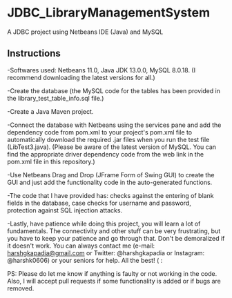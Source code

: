 # JDBC_LibraryManagementSystem
A JDBC project using Netbeans IDE (Java) and MySQL

## Instructions

-Softwares used: 
Netbeans 11.0, 
Java JDK 13.0.0, 
MySQL 8.0.18. 
(I recommend downloading the latest versions for all.)

-Create the database (the MySQL code for the tables has been provided in the library_test_table_info.sql file.)

-Create a Java Maven project.

-Connect the database with Netbeans using the services pane and add the dependency code from pom.xml to your project's pom.xml file to automatically download the required .jar files when you run the test file (LibTest3.java). (Please be aware of the latest version of MySQL. You can find the appropriate driver dependency code from the web link in the pom.xml file in this repository.)

-Use Netbeans Drag and Drop (JFrame Form of Swing GUI) to create the GUI and just add the functionality code in the auto-generated functions.

-The code that I have provided has: 
checks against the entering of blank fields in the database, 
case checks for username and password,  
protection against SQL injection attacks.

-Lastly, have patience while doing this project, you will learn a lot of fundamentals. The connectivity and other stuff can be very frustrating, but you have to keep your patience and go through that. Don't be demoralized if it doesn't work. You can always contact me (e-mail: harshgkapadia@gmail.com or Twitter: @harshgkapadia or Instagram: @harshk0606) or your seniors for help. All the best! ( :

PS: Please do let me know if anything is faulty or not working in the code. Also, I will accept pull requests if some functionality is added or if bugs are removed.
